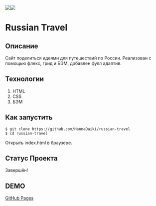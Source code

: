 <img src="https://img.shields.io/badge/html5-%23E34F26.svg?style=for-the-badge&logo=html5&logoColor=white" target="_blank"><img src="https://img.shields.io/badge/css3-%231572B6.svg?style=for-the-badge&logo=css3&logoColor=white" target="_blank">

# Russian Travel

## Описание

Сайт поделиться идеями для путешествий по России. Реализован с помощью флекс, грид и БЭМ, добавлен фулл адаптив.

## Технологии
  1. HTML
  2. CSS
  3. БЭМ

## Как запустить

```
$ git clone https://github.com/HanmaDaiki/russian-travel
$ cd russian-travel
```

Открыть index.html в браузере.

## Статус Проекта

Завершён!

## DEMO

[GitHub Pages](https://hanmadaiki.github.io/russian-travel/)

